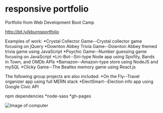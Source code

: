 # responsive portfolio

Portfolio from Web Development Boot Camp

http://bit.ly/kburnsportfolio

Examples of work:
*Crystal Collector Game--Crystal collector game focusing on jQuery
*Downton Abbey Trivia Game--Downton Abbey themed trivia game using JavaScript
*Psychic Game--Number guessing game focusing on JavaScript
*Liri-Bot--Siri-type Node app using Spofity, Bands in Town, and OMDb APIs
*Bamazon--Amazon-type store using NodeJS and mySQL
*Clicky Game--The Beatles memory game using React.js

The following group projects are also included:
*On the Fly--Travel organizer app using full MERN stack
*ElectSmart--Election info app using Google Civic API

npm dependencies
*node-sass
*gh-pages

![Image of computer](./public/img/dowhatyoulove_small.jpeg)
